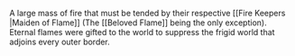 A large mass of fire that must be tended by their respective [[Fire Keepers |Maiden of Flame]] (The [[Beloved Flame]] being the only exception). Eternal flames were gifted to the world to suppress the frigid world that adjoins every outer border.